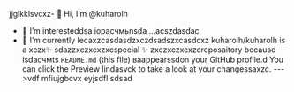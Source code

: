 jjglkklsvcxz- 👋 Hi, I’m @kuharolh
- 👀 I’m interesteddsa iорасчмьnsda ...acszdasdac
- 🌱 I’m currently lecaxzcasdasdzxczdsadszxcasdcxz
kuharolh/kuharolh is a xczx✨ sdazzxczxcxzxcspecial ✨ zxczxczxcxzcreposaitory because isdaсчмts `README.md` (this file) ваappearssdon your GitHub profile.d
You can click the Preview lindasvck to take a look at your changessaxzc.
--->vdf
mfiujgbcvx
eyjsdfl
sdsad
